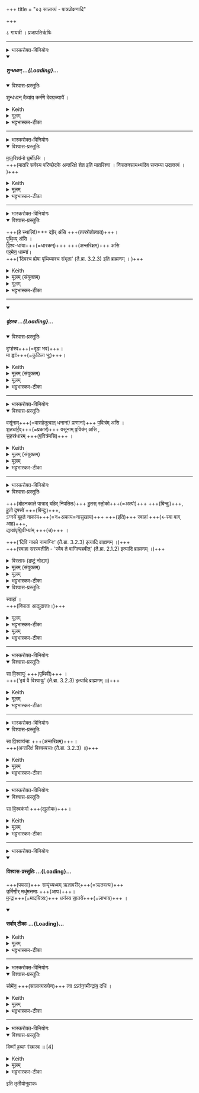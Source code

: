 +++
title = "०३ सान्नाय्यं - पात्रप्रोक्षणादि"

+++
<div class="js_include" url="/vedAH_yajuH/taittirIyam/sArasvata-vibhAgaH/saMhitA/sarva-prastutiH/1/1_darshapUrNamAsAdi/03_sAnnAyyaM_-_pAtraproxaNAdi"  newLevelForH1="1" includeTitle="true">

८ गायत्री । प्रजापतिर्ऋषिः

____

<details><summary>भास्करोक्त-विनियोगः</summary>

सान्नाय्य-पात्राणि प्रोक्षति
</details>
<div class="js_include" includetitle="false" newlevelforh1="5" unfilled url="/vedAH_yajuH/taittirIyam/sArasvata-vibhAgaH/saMhitA/yajuH/sarva-prastutiH/1/1_darshapUrNamAsAdi/03_sAnnAyyaM_-_pAtraproxaNAdi/shundhadhvam.md">
<details open><summary><h5>शुन्धध्वम् ...{Loading}...</h5></summary>
<details open><summary>विश्वास-प्रस्तुतिः</summary>

शुन्ध॑ध्व॒न् दैव्या॑य॒ कर्म॑णे देवय॒ज्यायै॑ ।
</details>
<details><summary>Keith</summary>

Be ye pure for the divine rite, the sacrifice to the gods.
</details>
<details><summary>मूलम्</summary>

शुन्ध॑ध्व॒न्दैव्या॑य॒ कर्म॑णे देवय॒ज्यायै॑ ।
</details>
<details><summary>भट्टभास्कर-टीका</summary>

1सान्नाय्यपात्राणि प्रोक्षति - शुन्धध्वमिति ॥ शुन्ध शुद्धौ, उदात्तेत्, व्यत्ययेनात्मनेपदम् । यद्वा, शुन्ध शौचकर्मणि ; अस्माण्ण्यन्तात्कर्मकर्तर्यात्मनेपदम् । 'यक्चिणोः प्रतिषेधे णि श्रन्धिग्रन्थि' (पा.सू. 3.1.89 वा 1) इत्यादिना यक्प्रतिषेधः । 'बहुलं संज्ञाछन्दसोः' (उ.सू. 190) इति णिलुक् । लसार्वधातुकानुदात्तत्वे (पा.सू. 6.1.186) धातुस्वरः । देवानामिदं दैव्यं 'देवाद्यञञौ' (पा.सू. 4.1.85 वा 3) इति यञ्प्रत्ययः प्राग्दीव्यतीयः । ञित्त्वादाद्युदात्तत्वं । 'छन्दसि निष्टर्क्य' (पा.सू. 3.1.123) इत्यादौ देवयज्याशब्दो यप्रत्ययान्तो निपातितः । हे पात्राणि देवयज्यात्मने दैव्याय कर्मणे शुन्धध्वं शुद्धानि भवत, स्वयमेवात्मानं शोधयतेति वा । प्राधान्यख्यापनार्था देवशब्दावृत्तिः, साकल्यार्था वा, यथा 'निधीनां त्वा निधिपतिं हवामहे' (तै.सं. 7.4.12) इति ॥
</details>
</details>
</div>  



____

<details><summary>भास्करोक्त-विनियोगः</summary>

अङ्गारान्निरूहति
</details>
<details open><summary>विश्वास-प्रस्तुतिः</summary>

मा॒त॒रिश्व॑नो घ॒र्मो॑ऽसि ।  
+++(मातरि सर्वस्य परिच्छेदके अन्तरिक्षे शेत इति मातरिश्वा ।  निपातनसामर्थ्यादेव सप्तम्या उदात्तत्वं । )+++
</details>
<details><summary>Keith</summary>

Thou art the cauldron of Matariśvan.

</details>
<details><summary>मूलम्</summary>

मा॒त॒रिश्व॑नो घ॒र्मो॑ऽसि ।
</details>
<details><summary>भट्टभास्कर-टीका</summary>

2अङ्गारान्निरूहति - मातरिश्वन इति ॥ मातरि सर्वस्य परिच्छेदके अन्तरिक्षे शेत इति मातरिश्वा । 'श्वन्नुक्षन्' (उ.सू. 157) इत्यादिना शीङः कनिन्प्रत्यये वकारोन्तादेशो निपात्यते । 'तत्पुरुषे कृति बहुलम्' (पा.सू. 6.3.14) इत्यलुक् । निपातनसामर्थ्यादेव सप्तम्या उदात्तत्वं । वायुरुच्यते । तस्य यो घर्मः अर्ग्निवैद्युताख्यः स एव त्वमसीति पार्थिवोग्निः स्तूयते । यद्वा, घरणाधिकरणं घर्मः । घृक्षरणदीप्त्योः । क्षरणं सञ्चलनम् । घर्म इति मन्प्रत्ययान्तो निपातितः (उ.सू. 146) । वायोरपि सञ्चलनाधारभूतः अन्तरिक्षमेव त्वमसीति कुम्भ्याधारोङ्गारस्स्तूयते धारणसामर्थ्यख्यापनार्थम् । 'अन्तरिक्षं वै मातरिश्वनो घर्मः । एषां लोकानां विधृत्यै' (तै.ब्रा. 3.2.3) इत्यादि ब्राह्मणम् ॥
</details>


____

<details><summary>भास्करोक्त-विनियोगः</summary>

सान्नाय्यतपनीम् अधिश्रयति
</details>
<details open><summary>विश्वास-प्रस्तुतिः</summary>

+++(हे स्थालि!)+++ द्यौर् अ॑सि +++(तत्स्रोतोत्वात्)+++।    
पृ॒थि॒व्य् अ॑सि ।    
वि॒श्व-धा॑या+++(=धारकम्)+++ +++(अन्तरिक्षम्)+++ असि  
पर॒मेण॒ धाम्ना॑।    
+++('दिवश्च ह्येषा पृथिव्याश्च संभृता' (तै.ब्रा. 3.2.3) इति ब्राह्मणम् । )+++
</details>
<details><summary>Keith</summary>

Thou art the heaven, thou art the earth.  
Thou art the all-supporting with the highest support.
</details>
<details><summary>मूलम् (संयुक्तम्)</summary>

द्यौर॑सि पृथि॒व्य॑सि वि॒श्वधा॑या असि पर॒मेण॒ धाम्ना॑
</details>
<details><summary>मूलम्</summary>

द्यौर॑सि ।    
पृ॒थि॒व्य॑सि ।    
वि॒श्वधा॑या असि पर॒मेण॒ धाम्ना॑ +++(=धारणशक्त्या)+++ ।
</details>
<details><summary>भट्टभास्कर-टीका</summary>

3सान्नाय्यतपनीमधिश्रयति - द्यौरसीति ॥ द्युप्रभृतीनां कार्यभूता स्थाली कारणात्मना स्तूयते । 'दिवश्च ह्येषा पृथिव्याश्च संभृता' (तै.ब्रा. 3.2.3) इति ब्राह्मणम् । 

लोकाधिकाराद् **विश्वधाया** इत्य् अन्तरिक्षम् उच्यते । 'वृष्टिर्वै विश्वधायाः' (तै.ब्रा. 3.2.3) इति दर्शनात् । विश्वस्य धायो धारणं यस्या इति बहुव्रीहिः, विश्वं धीयतेऽनयेति । 'वहिहाधाञ्भ्यश्छन्दसि' (उ.सू. 660) इत्यसुन्प्रत्ययः । णिदित्यनुवृत्तेर्युक् (पा.सू. 7.3.33) । तत्र हि 'गतिकारकयोरपि पूर्वपदप्रकृतिस्वरत्वं च' (उ.सू. 666) इत्युक्तम् । तेन कारकपूर्वादपि भवत्येव । पूर्वपदप्रकृतिस्वरग्रहणस्य च बहुव्रीहिस्वरस्योपलक्षणत्वात् 'बहुव्रीहौ विश्वं संज्ञायाम्' (पा.सू. 6.2.106) इति पूर्वपदान्तोदात्तत्वम् ।

सा त्वमीदृशेन परमेण प्रकृष्टेन धाम्ना धारणशक्त्या …। 
</details>



____

<div class="js_include" includetitle="false" newlevelforh1="5" unfilled url="/vedAH_yajuH/taittirIyam/sArasvata-vibhAgaH/saMhitA/yajuH/sarva-prastutiH/1/1_darshapUrNamAsAdi/03_sAnnAyyaM_-_pAtraproxaNAdi/dRMhasva.md">
<details open><summary><h5>दृंहस्व ...{Loading}...</h5></summary>
<details open><summary>विश्वास-प्रस्तुतिः</summary>

दृꣳह॑स्व+++(=दृढा भव)+++।  
मा ह्वाः॑+++(=कुटिला भूः)+++।
</details>
<details><summary>Keith</summary>

Be firm, waver not.

</details>
<details><summary>मूलम् (संयुक्तम्)</summary>

दृꣳह॑स्व॒ मा ह्वाः
</details>
<details><summary>मूलम्</summary>

दृꣳह॑स्व॒  मा ह्वाः॑
</details>
<details><summary>भट्टभास्कर-टीका</summary>

दृंहस्व वर्धस्व दृढा भव । दृहदृहि वृद्धौ, व्यत्ययेनात्मनेपदम् । केचिदाहुर्वर्धनायां वर्तत इति । यद्वा - दृंहगा इतिवत् ण्यन्तात्कर्मकर्तर्यात्मनेपदम् । पूर्ववद्यक्प्रतिषेधादि (पा.सू. 3.1.89 वा 1) । मा ह्वाः मा कुटिला भूः । ह्वृ कौटिल्ये, लुङ्मध्यमपुरुषैकवचने, सिचि वृद्धौ, 'बहुळं छन्दसि' (पा.सू. 7.3.97) इतीडभावे, हल्ङ्यादिलोपे 'रात्सस्य' (पा.सू. 8.2.24) इति सकारलोपः । अत्र 'चादिलोपे विभाषा' (पा.सू. 8.1.63) इति प्रथमा तिङ्विभक्तिर्न निहन्यते दृंह॑स्व॒ मा ह्वाः॒ इति ॥
</details>
</details>
</div>

____

<details><summary>भास्करोक्त-विनियोगः</summary>

उखायां शाखापवित्रं निदधाति
</details>
<details open><summary>विश्वास-प्रस्तुतिः</summary>

वसू॑नाम्+++(=वासहेतुत्वात् धनानां/ प्राणानां)+++ प॒वित्र॑म् असि ।    
श॒तधा॑रँ॒व्+++(=प्रकारं)+++ वसू॑नाम् प॒वित्र॑म् असि ,  
 स॒हस्र॑धारम् +++(प॒वित्र॑मसि)+++ ।
</details>
<details><summary>Keith</summary>

Thou art the strainer of the Vasus, of a hundred streams, thou art that of the Vasus, of a thousand streams.

</details>
<details><summary>मूलम् (संयुक्तम्)</summary>

- वसू॑नाम्प॒वित्र॑मसि श॒तधा॑र॒व्ँवसू॑नाम्प॒वित्र॑मसि स॒हस्र॑धारम्
</details>
<details><summary>मूलम्</summary>

वसू॑नाम्प॒वित्र॑मसि ।    
श॒तधा॑र॒व्ँवसू॑नाम्प॒वित्र॑मसि ।  
+++(वसूनां)+++   स॒हस्र॑धारं  +++(प॒वित्र॑मसि)+++ ।
</details>
<details><summary>भट्टभास्कर-टीका</summary>

4उखायां शाखापवित्रं निदधाति - वसूनामिति ॥ प्राणिनां वासहेतुत्वात्पयःप्रभृतीनि धनानि वसुशब्देनोच्यन्ते, प्राणाश्च, 'प्राणा वै वसवः' (तै.ब्रा. 3.2.3) इति दर्शनात् । तेपि हि वासहेतवः । 'शॄस्पृस्निहित्रप्यसिवसिहनिक्लिदिबन्धिमनिभ्यश्च' (उ.सू. 10) इति वसेः करणे उप्रत्ययः । 'धान्ये नित्' (उ.सू. 9) इत्यतो निदिति हि तत्रानुवर्तते । नित्त्वादाद्युदात्तः (पा.सू. 6.1.197) । पयःप्रभृतीनां वसूनां शतधारमनेकप्रकारं पवित्रं पावनमसि । प्राणात्मनां वसूनां सहस्रधारं पूर्वस्मादपि बहुप्रकारं पावनमसि यागसाधनद्वारेण । 'पुवस्संज्ञायाम्' (पा.सू. 3.2.185) इति इत्रप्रत्ययः ॥
</details>




____

<details><summary>भास्करोक्त-विनियोगः</summary>

5स्तोकाननुमन्त्रयते - हुत इति ॥
</details>
<details open><summary>विश्वास-प्रस्तुतिः</summary>

+++(दोहनकाले पात्राद् बहिर् निपतितः)+++ हु॒तस् स्तो॒को+++(=अल्पो)+++ +++(बिन्दुः)+++,  
हु॒तो द्र॒फ्सो॑ +++(बिन्दुः)+++,  
ऽग्नये॑ बृह॒ते नाका॑य+++(=न+अकाय=नासुखाय)+++ +++(इति)+++ स्वाहा॑ +++(←स्वा वाग् आह)+++,   
द्यावा॑पृथि॒वीभ्या॑म् +++(च)+++ ।  

+++('दिवि नाको नामाग्निः' (तै.ब्रा. 3.2.3) इत्यादि ब्राह्मणम् ।)+++  
+++(स्वाहा सरस्वतीति - 'स्वैव ते वागित्यब्रवीत्' (तै.ब्रा. 2.1.2) इत्यादि ब्राह्मणम् ।)+++
</details>
<details><summary>विस्तारः (द्रष्टुं नोद्यम्)</summary>

The spot (stoka) has been offered, the drop has been offered.
To Agni, to the mighty firmament!
Hail to sky and earth!
</details>
<details><summary>मूलम् (संयुक्तम्)</summary>

हु॒तस्स्तो॒को हु॒तो द्र॒फ्सो॑ऽग्नये॑ बृह॒ते नाका॑य॒ स्वाहा॒ द्यावा॑पृथि॒वीभ्याम्
</details>
<details><summary>मूलम्</summary>

हु॒तस्स्तो॒को हु॒तो द्र॒फ्सो॑ऽग्नये॑ बृह॒ते नाका॑य ।
</details>
<details><summary>भट्टभास्कर-टीका</summary>

अल्पो बिन्दुस्तोको महान्बिन्दुर्द्रप्सः । दोहनकालेऽमहान्बिन्दुः पात्राद्वहिर्निपतितस्स्तोकः, स हुतोस्तु देवतोद्देशेन परित्यक्तोस्तु । द्रप्सोपि हि हुतोस्तु । कस्मै । अग्नये बृहते नाकाय नाकनाम्ने । कं सुखं, तदस्य नास्तीत्यकः तस्मादन्यो नाकः । 'नभ्राण्नपात्' (पा.सू. 6.3.75) इति निपातितः । अव्ययपूर्वपदप्रकृतिस्वरत्वम् (पा.सू. 6.2.2) । 'बृहन्महतोरुपसङ्ख्यानम्' (पा.सू. 6.1.173 वा 1) इति बृहतः परस्याजादेर्विभक्तेरुदात्तत्वम् । 'दिवि नाको नामाग्निः' (तै.ब्रा. 3.2.3) इत्यादि ब्राह्मणम् । एवं हुतोस्त्विति सङ्कल्पेन हविषोस्कन्नता क्रियते ।
</details>
<details open><summary>विश्वास-प्रस्तुतिः</summary>

स्वाहा॑ ।  
+++(निपाता आद्युदात्ताः।)+++
</details>
<details><summary>मूलम्</summary>

स्वाहा॑ ।
</details>
<details><summary>भट्टभास्कर-टीका</summary>

कः पुनरित्थं वदतीत्याह, **स्वाहा** स्वयमेव सरस्वती, **आह** ब्रूते । 'स्वैव ते वागित्यब्रवीत्' (तै.ब्रा. 2.1.2) इत्यादि ब्राह्मणम् । स्वयमेवाहेत्य् अस्यार्थस्य द्योतकोयं निपातः । **आह** स्वेत्यस्य प्रतिलोमपाठे स्वाहेति भवति । निपाता आद्युदात्ताः (फि.सू. 80) ।
</details>
<details><summary>मूलम्</summary>

द्यावा॑पृथि॒वीभ्या॑म्  +++(हुतः)+++  ।
</details>
<details><summary>भट्टभास्कर-टीका</summary>

न केवलं नाकायैवापि तु, द्यावापृथिवीभ्यामपि हुतोस्त्विति । 'दिवो द्यावा' (पा.सू. 6.3.29) इति द्यावादेशः आद्युदात्तः । 'देवताद्वन्द्वे च' (पा.सू. 6.2.141) इति पूर्वोत्तरपदयोः प्रकृतिस्वरत्वम् ॥
</details>


____

<details><summary>भास्करोक्त-विनियोगः</summary>

6प्रथमां दुग्धां गामभिमन्त्रयते - सा विश्वायुरिति ॥
</details>
<details open><summary>विश्वास-प्रस्तुतिः</summary>

सा वि॒श्वायुः॑ +++(पृथिवी)+++ ।  
+++('इयं वै विश्वायुः' (तै.ब्रा. 3.2.3) इत्यादि ब्राह्मणम् ॥)+++
</details>
<details><summary>Keith</summary>

This is she of all life, 
</details>
<details><summary>मूलम्</summary>

सा वि॒श्वायुः॑ ।
</details>
<details><summary>भट्टभास्कर-टीका</summary>

या प्रथमं दुग्धा गौस्सा विश्वायुर्नाम, विश्वं आयुर्जीवनं यस्यामिति पृथिव्यभिधीयते । तदात्मना च गौः स्तूयते । 'इयं वै विश्वायुः' (तै.ब्रा. 3.2.3) इत्यादि ब्राह्मणम् ॥
</details>


____

<details><summary>भास्करोक्त-विनियोगः</summary>

7द्वितीयामभिमन्त्रयते - सा विश्वव्यचा इति ॥
</details>
<details open><summary>विश्वास-प्रस्तुतिः</summary>

सा वि॒श्वव्य॑चाः +++(अन्तरिक्षम्)+++।  
+++(अन्तरिक्षं विश्वव्यचाः (तै.ब्रा. 3.2.3) ॥)+++
</details>
<details><summary>Keith</summary>

this is the all-encompassing, 
</details>
<details><summary>मूलम्</summary>

सा वि॒श्वव्य॑चाः ।
</details>
<details><summary>भट्टभास्कर-टीका</summary>

विश्वं व्यचति व्याप्नोतीति विश्वव्यचाः । अञ्चु गतौ, अञ्चु इत्येतस्मादसुन्, शिष्टं विश्वधायाशब्दवत् । अन्तरिक्षं विश्वव्यचाः (तै.ब्रा. 3.2.3) ॥
</details>


____

<details><summary>भास्करोक्त-विनियोगः</summary>

8तृतीयामनुमन्त्रयते - सा विश्वकर्मेति ॥
</details>
<details open><summary>विश्वास-प्रस्तुतिः</summary>

सा वि॒श्वक॑र्मा +++(द्युलोकः)+++।
</details>
<details><summary>Keith</summary>

this is the all-doing.
</details>
<details><summary>मूलम्</summary>

सा वि॒श्वक॑र्मा ।
</details>
<details><summary>भट्टभास्कर-टीका</summary>

विश्वानि कर्माणि कर्मफलानि यस्यां सा विश्वकर्मा द्युलोकः । पूर्ववत्स्वरः । 'इमानेवैताभिः' (तै.ब्रा. 3.2.3) इत्यादि ब्राह्मणम् ॥
</details>


____

<details><summary>भास्करोक्त-विनियोगः</summary>

9गोदोहनसक्षालनीया अपः पयस्यानयति - संपृच्यध्वमिति गायत्र्या ॥
</details>
<div class="js_include" newlevelforh1="4" title="विश्वास-प्रस्तुतिः" unfilled url="/vedAH_yajuH/taittirIyam/sArasvata-vibhAgaH/saMhitA/Rk/vishvAsa-prastutiH/1/1_darshapUrNamAsAdi/03_sAnnAyyaM_-_pAtraproxaNAdi/57_sampRchyadhvam_RtAvarIr.md">
<details open><summary><h4>विश्वास-प्रस्तुतिः ...{Loading}...</h4></summary>

+++(पयसा)+++ सम्पृ॑च्यध्वम् ऋतावरीर्+++(=ऋतवत्यः)+++  
उ॒र्मिणी॒र् मधु॑मत्तमाः +++(आपः)+++।  
म॒न्द्रा+++(=मादयित्र्यः)+++ धन॑स्य सा॒तये॑+++(=लाभाय)+++ ।
</details>
</div>
<div class="js_include" newlevelforh1="4" title="सर्वाष् टीकाः" unfilled url="/vedAH_yajuH/taittirIyam/sArasvata-vibhAgaH/saMhitA/Rk/sarvASh_TIkAH/1/1_darshapUrNamAsAdi/03_sAnnAyyaM_-_pAtraproxaNAdi/57_sampRchyadhvam_RtAvarIr.md">
<details open><summary><h4>सर्वाष् टीकाः ...{Loading}...</h4></summary>
<details><summary>Keith</summary>

I Be ye united, that follow holy orders,  
Ye that wave and are fullest of sweetness,  
Delightful for the gaining of wealth.
</details>
<details><summary>मूलम्</summary>

सम्पृ॑च्यध्वमृतावरीरू॒र्मिणी॒र्मधु॑मत्तमाः ।  
म॒न्द्रा धन॑स्य सा॒तये॑ ॥
</details>
<details><summary>भट्टभास्कर-टीका</summary>

हे ऋतावरीः ऋतेन सत्येन यज्ञेन वा तद्वत्यः, ऋतसम्पादिका आपः ययूं पयसा सम्पृच्यध्वं सम्पृक्ता भवत । कर्मणि लकारः । 'छन्दसीवनिपौ' (पा.सू. 5.2.109 वा 2) इति वनिप् । 'वनो र च' (पा.सू. 4.1.7) इति ङीप् रेफौ । 'अन्येषामपि दृश्यते' (पा.सू. 6.3.137) इति दीर्घः । 'वा छन्दसि' (पा.सू. 6.1.106) इति पूर्वसवर्णदीर्घत्वं । आष्टमिकमामन्त्रितानुदात्तत्वम् (पा.सू. 8.1.19) । ऊर्मिमत्त्वादिगुणयुक्तास्सत्यस्सम्पृच्यध्वम् । एतेषामामन्त्रितत्वाभावाद्यथायथं स्वरा भवन्ति । पयस्सम्पर्केण वा ह्येते गुणाः अपामुपजायन्ते । महद्भिरूर्मिभिस्तद्वत्यः ऊर्मिण्यः । 'तुन्दादिषु स्वाङ्गाद्विवृद्धौ' (पा.सू. 5.2.117 गणसूत्रम्) इति पाठादिनिप्रत्ययः । स्वमङ्गं स्वाङ्गम् । पूर्ववद्दीर्घत्वम् (पा.सू. 6.1.106) । मधुमत्तमाः मधुरतमाः । मन्द्राः मादयित्र्यः । मदि स्तुतिमोदमदस्वप्नकान्तिगतिषु । 'स्फायितञ्चि' (उ.सू. 170) इत्यादिना रक्प्रत्ययः ।  
किमर्थं सम्पृच्यत इत्याह धनस्येति । धनस्य सान्नाय्यलक्षणस्य । सातये लाभाय । धनवनषणसम्भक्तौ, 'जनसनखनां सञ्झलोः' (पा.सू. 6.4.42) इत्यात्वम् । 'ऊतियूति' (पा.सू. 3.3.97) इत्यादिना क्तिन्प्रत्ययान्तोऽन्तोदात्तो निपातितः । युष्मत्सम्पर्के हि तत्सिद्धिरिति भावः ॥
</details>
</details>
</div>




____

<details><summary>भास्करोक्त-विनियोगः</summary>

10दध्ना तनक्ति - सोमेनेति ॥
</details>
<details open><summary>विश्वास-प्रस्तुतिः</summary>

सोमे॑न॒ +++(सान्नाय्यरूपेण)+++ त्वा ऽऽत॑न॒च्मीन्द्रा॑य॒ दधि॑ ।
</details>
<details><summary>Keith</summary>

With Soma I curdle thee, curds for Indra.
</details>
<details><summary>मूलम्</summary>

सोमे॑न॒ त्वाऽऽत॑न॒च्मीन्द्रा॑य॒ दधि॑ ।
</details>
<details><summary>भट्टभास्कर-टीका</summary>

सोमसदृशेन दध्ना त्वा त्वां आतनच्मि घनीकरोमि । यद्वा - सोमेन सदृशत्वात् सान्नाय्यमेव सोमः । 'सोमः खलु वै सान्नाय्यम्' (तै.ब्रा. 3.2.3) इति च श्रूयते । सोमशब्दात् ‘तत्करोति’ (चुराद्यन्तर्गणसूत्रम्) इति णिचि, 'एरचिण्यन्तानां' (पा.सू. 3.3.56) इति वचनात्करणे घञ् । ञित्त्वादाद्युदात्तत्वं । किमर्थमित्याह - इन्द्राय यथा त्वं दधि भवसि तथा तदर्थमातनच्मि । 'ऐन्द्रं दध्यमावास्यायाम्' (तै.सं. 2.5.4) इत्यैन्द्रत्वं दध्नः । तञ्चू सङ्कोचने, श्नान्नलोपः (पा.सू. 6.4.23) ॥
</details>


____

<details><summary>भास्करोक्त-विनियोगः</summary>

उपरि निदधाति
</details>
<details open><summary>विश्वास-प्रस्तुतिः</summary>

विष्णो॑ ह॒व्यꣳ र॑ख्षस्व ॥ [4]
</details>
<details><summary>Keith</summary>

O Visnu, guard the offering.

</details>
<details><summary>मूलम्</summary>

विष्णो॑ ह॒व्यꣳ र॑ख्षस्व ॥ [4]
</details>
<details><summary>भट्टभास्कर-टीका</summary>

11उपरि निदधाति - विष्णविति ॥ हे विष्णो सर्वस्य रक्षक इदं दुग्धलक्षणं हव्यं रक्षस्व । व्यत्ययेनात्मनेपदम् । हवमर्हतीति हव्यं होमार्हम् । 'छन्दसि च' (पा.सू. 5.1.67) इति यत्प्रत्ययः ॥

</details>


इति तृतीयोनुवाकः   
</div>